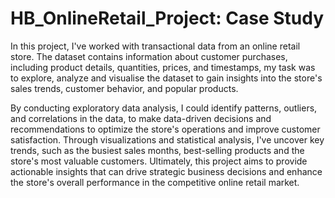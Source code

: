 # HB_OnlineRetail_Project: Case Study 

In this project, I've worked with transactional data from an online retail store. The dataset contains information about customer purchases, including product details, quantities, prices, and timestamps, my task was to explore, analyze and visualise the dataset to gain insights into the store's sales trends, customer behavior, and popular products.  

By conducting exploratory data analysis, I could identify patterns, outliers, and correlations in the data, to make data-driven decisions and recommendations to optimize the store's operations and improve customer satisfaction. Through visualizations and statistical analysis, I've uncover key trends, such as the busiest sales months, best-selling products and the store's most valuable customers. Ultimately, this project aims to provide actionable insights that can drive strategic business decisions and enhance the store's overall performance in the competitive online retail market.   
